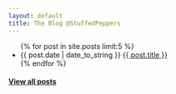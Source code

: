 ```yaml
---
layout: default
title: The Blog @StuffedPeppers
---
```


<article id="home">
  <!-- <h2>Posts</h2> -->
  <ul class="homelist posts">
    {% for post in site.posts limit:5 %}
      <li><span>{{ post.date | date_to_string }}</span> <a href="{{ post.url }}">{{ post.title }}</a></li>
    {% endfor %}
  </ul>

  <h4 class="center readmore"><a href="/archive.html">View all posts</a></h4>

<!--   <div class="gridbox">
    <div class="w50">
      <h2>Books:</h2>
      <ul class="homelist books">
        <li class="book">
          <h5><a href="http://bit.ly/rabbitmq">RabbitMQ in Action</a></h5>
          <a href="http://bit.ly/rabbitmq">
            <img border="0" src="http://videlalvaro.github.io/images/rmqia_cover_small.png" />
          </a>
        </li>
      </ul>
    </div> -->

  <!--   <div class="w50">
      <h2>Talks</h2>
      <ul class="homelist talks">
        <li><a href="https://speakerdeck.com/old_sound/what-we-talk-about-when-we-talk-about-distributed-systems">What We Talk About When We Talk About Distributed Systems</a></li>
        <li><a href="https://speakerdeck.com/old_sound/harmful-gotos-premature-optimizations-and-programming-myths-are-the-root-of-all-evil">Harmful GOTOs, Premature Optimizations, and Programming Myths are the Root of all Evil</a></li>
        <li><a href="http://www.slideshare.net/old_sound/rabbitmq-data-ingestion">Building a distributed data ingestion system with RabbitMQ</a></li>
        <li><a href="http://www.slideshare.net/old_sound/dissecting-the-rabbit">Dissecting the rabbit: RabbitMQ Internal Architecture</a></li>
        <li><a href="http://www.slideshare.net/old_sound/pivotal-labs">Introduction to RabbitMQ</a></li>
        <li><a href="http://www.slideshare.net/old_sound/rabbitmq-boot-system">RabbitMQ Boot System</a></li>
        <li><a href="http://www.slideshare.net/old_sound/taming-the-rabbit">Taming the rabbit - Writing RabbitMQ Plugins</a></li>
        <li><a href="http://www.slideshare.net/old_sound/writing-testable-code-18543228">Writing Testable Code</a></li>
      </ul>
    </div>
  </div>

  <h4>Projects</h4>
  <ul class="homelist projects">
    <li><a href="https://github.com/videlalvaro/php-amqplib">php-amqplib</a>: PHP Library for RabbitMQ</li>
    <li><a href="https://github.com/RabbitMQSimulator">RabbitMQ Simulator</a>: a visual simulator for RabbitMQ</li>
    <li><a href="https://github.com/videlalvaro/gifsockets">gifsockets</a>: Realtime Communication over Animated GIFs</li>
    <li><a href="http://clochure.org">Clochure</a>: A better Clojure</li>
    <li><a href="https://github.com/videlalvaro/mypeb">PEB</a>: PHP Erlang Bridge</li>
  </ul>

  <h5>Past</h5>
  <p class="thepast">
    Before having this blog I used to write about Symfony, XMPP, Erlang, Haskell, Firebug and more at this blog:
    <a href="http://obvioushints.blogspot.com/">ObviousHints</a>
  </p> -->
  
</article>
